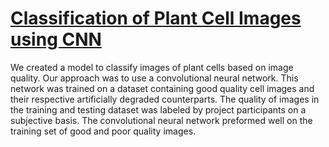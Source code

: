 # [Classification of Plant Cell Images using CNN](https://danhealey.github.io/analyzing-leaf-morphology/README.pdf)

We created a model to classify images of plant cells based on image quality. Our approach
was to use a convolutional neural network. This network
was trained on a dataset containing good quality cell images
and their respective artificially degraded counterparts. The
quality of images in the training and testing dataset was
labeled by project participants on a subjective basis. The
convolutional neural network preformed well on the training
set of good and poor quality images.
